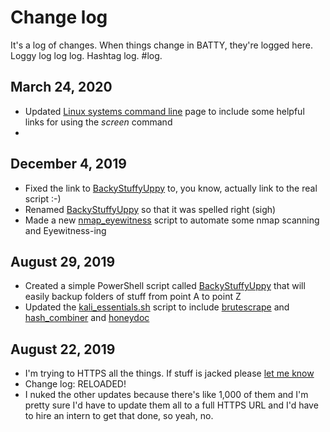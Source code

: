# Change log
It's a log of changes.  When things change in BATTY, they're logged here. Loggy log log log. Hashtag log.  #log.

## March 24, 2020
* Updated [Linux systems command line](https://bpatty.rocks/command_line/linux/system/index.md) page to include some helpful links for using the *screen* command
* 

## December 4, 2019
* Fixed the link to [BackyStuffyUppy](https://bpatty.rocks/scripts/windows/backystuffyuppy.ps1) to, you know, actually link to the real script :-)
* Renamed [BackyStuffyUppy](https://bpatty.rocks/scripts/windows/backystuffyuppy.ps1) so that it was spelled right (sigh)
* Made a new [nmap_eyewitness](https://bpatty.rocks/scripts/linux/nmap_eyewitness.sh) script to automate some nmap scanning and Eyewitness-ing

## August 29, 2019
* Created a simple PowerShell script called [BackyStuffyUppy](https://bpatty.rocks/scripts/windows/backystuffyuppy.ps1) that will easily backup folders of stuff from point A to point Z
* Updated the [kali_essentials.sh](https://bpatty.rocks/scripts/linux/kali_essentials.sh) script to include [brutescrape](https://github.com/cheetz/brutescrape) and [hash_combiner](https://github.com/hackern0v1c3/hash_combiner) and [honeydoc](https://github.com/jqreator)

## August 22, 2019
* I'm trying to HTTPS all the things.  If stuff is jacked please [let me know](https://github.com/braimee/bpatty/issues)
* Change log: RELOADED!
 * I nuked the other updates because there's like 1,000 of them and I'm pretty sure I'd have to update them all to a full HTTPS URL and I'd have to hire an intern to get that done, so yeah, no.
